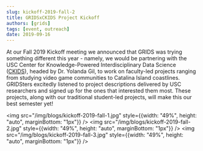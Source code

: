 ```yaml
---
slug: kickoff-2019-fall-2
title: GRIDSxCKIDS Project Kickoff
authors: [grids]
tags: [event, outreach]
date: 2019-09-16
---
```


At our Fall 2019 Kickoff meeting we announced that GRIDS was trying something different this year - namely, we would be partnering with the USC Center for Knowledge-Powered Interdisciplinary Data Science ([CKIDS](https://sites.usc.edu/ckids/)), headed by Dr. Yolanda Gil, to work on faculty-led projects ranging from studying video game communities to Catalina Island coastlines. GRIDSters excitedly listened to project descriptions delivered by USC researchers and signed up for the ones that interested them most. These projects, along with our traditional student-led projects, will make this our best semester yet!



<!-- truncate -->

<img src="/img/blogs/kickoff-2019-fall-1.jpg" style={{width: "49%", height: "auto", marginBottom: "1px"}} />
<img src="/img/blogs/kickoff-2019-fall-2.jpg" style={{width: "49%", height: "auto", marginBottom: "1px"}} />
<img src="/img/blogs/kickoff-2019-fall-3.jpg" style={{width: "49%", height: "auto", marginBottom: "1px"}} />
